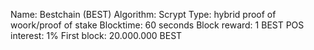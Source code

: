 Name: Bestchain (BEST)
Algorithm: Scrypt
Type: hybrid proof of woork/proof of stake
Blocktime: 60 seconds
Block reward: 1 BEST
POS interest: 1%
First block: 20.000.000 BEST
